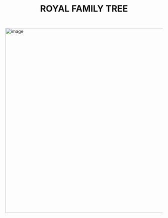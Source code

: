
# <p align="center">ROYAL FAMILY TREE</p>

<br>

<img width="1872" height="592" alt="image" src="https://github.com/user-attachments/assets/6fb79716-fcf0-4416-a4c7-efaf0de23cac" />

